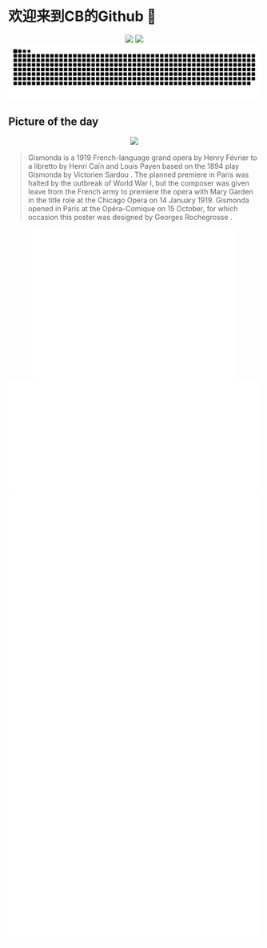 
# 欢迎来到CB的Github 👋

<div align="center">
  <img height="137px" src="https://github-readme-stats.vercel.app/api?username=SuperCB&show_icons=true&theme=radical" />
  <img height="137px" src="https://github-readme-stats.vercel.app/api/top-langs/?username=SuperCB&hide_title=true&hide_border=true&layout=compact&langs_count=6&text_color=000&icon_color=fff" />
</div>


<div align="center">
    <img src="./contribution-snake/github-contribution-grid-snake.svg" />
</div>



## Picture of the day
<div align="center">
  <img width=400px src="https://upload.wikimedia.org/wikipedia/commons/thumb/7/74/Georges_Rochegrosse_-_Henry_F%C3%A9vrier_-_Henri_Cain_and_Louis_Payen_after_Victorien_Sardou_-_Gismonda.jpg/525px-Georges_Rochegrosse_-_Henry_F%C3%A9vrier_-_Henri_Cain_and_Louis_Payen_after_Victorien_Sardou_-_Gismonda.jpg" />
</div>

>Gismonda  is a 1919 French-language  grand opera  by  Henry Février  to a libretto by  Henri Caïn  and  Louis Payen  based on the 1894 play  Gismonda  by  Victorien Sardou . The planned premiere in Paris was halted by the outbreak of World War I, but the composer was given leave from the French army to premiere the opera with  Mary Garden  in the title role at the  Chicago Opera  on 14 January 1919.  Gismonda  opened in Paris at the  Opéra-Comique  on 15 October, for which occasion this poster was designed by  Georges Rochegrosse .



<div align="center">
  <img height="300px" src="base_metrics.svg" />
  <img  src="metrics.plugin.calendar.full.svg" />
</div>


<div align="center">
  <img  src="plugin_metrics.svg" /> 
</div>
